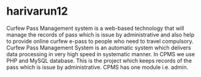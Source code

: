 # harivarun12


Curfew Pass Management system is a web-based technology that will manage the records of pass which is issue by administrative and also help to provide online curfew e-pass to people who need to travel compulsory. Curfew Pass Management 
System is an automatic system which delivers data processing in very high speed in systematic manner.
In CPMS we use PHP and MySQL database. This is the project which keeps records of the pass which is issue by administrative. CPMS has one module i.e. admin.
